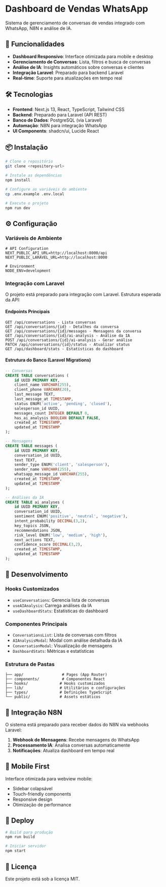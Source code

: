 # Dashboard de Vendas WhatsApp

Sistema de gerenciamento de conversas de vendas integrado com WhatsApp, N8N e análise de IA.

## 🚀 Funcionalidades

- **Dashboard Responsivo**: Interface otimizada para mobile e desktop
- **Gerenciamento de Conversas**: Lista, filtros e busca de conversas
- **Análise de IA**: Insights automáticos sobre conversas e clientes
- **Integração Laravel**: Preparado para backend Laravel
- **Real-time**: Suporte para atualizações em tempo real

## 🛠️ Tecnologias

- **Frontend**: Next.js 13, React, TypeScript, Tailwind CSS
- **Backend**: Preparado para Laravel (API REST)
- **Banco de Dados**: PostgreSQL (via Laravel)
- **Automação**: N8N para integração WhatsApp
- **UI Components**: shadcn/ui, Lucide React

## 📦 Instalação

```bash
# Clone o repositório
git clone <repository-url>

# Instale as dependências
npm install

# Configure as variáveis de ambiente
cp .env.example .env.local

# Execute o projeto
npm run dev
```

## ⚙️ Configuração

### Variáveis de Ambiente

```env
# API Configuration
NEXT_PUBLIC_API_URL=http://localhost:8000/api
NEXT_PUBLIC_LARAVEL_URL=http://localhost:8000

# Environment
NODE_ENV=development
```

### Integração com Laravel

O projeto está preparado para integração com Laravel. Estrutura esperada da API:

#### Endpoints Principais

```
GET /api/conversations - Lista conversas
GET /api/conversations/{id} - Detalhes da conversa
GET /api/conversations/{id}/messages - Mensagens da conversa
GET /api/conversations/{id}/ai-analysis - Análise da IA
POST /api/conversations/{id}/ai-analysis - Gerar análise
PATCH /api/conversations/{id}/status - Atualizar status
GET /api/dashboard/stats - Estatísticas do dashboard
```

#### Estrutura do Banco (Laravel Migrations)

```sql
-- Conversas
CREATE TABLE conversations (
    id UUID PRIMARY KEY,
    client_name VARCHAR(255),
    client_phone VARCHAR(20),
    last_message TEXT,
    last_message_at TIMESTAMP,
    status ENUM('active', 'pending', 'closed'),
    salesperson_id UUID,
    messages_count INTEGER DEFAULT 0,
    has_ai_analysis BOOLEAN DEFAULT FALSE,
    created_at TIMESTAMP,
    updated_at TIMESTAMP
);

-- Mensagens
CREATE TABLE messages (
    id UUID PRIMARY KEY,
    conversation_id UUID,
    text TEXT,
    sender_type ENUM('client', 'salesperson'),
    sender_name VARCHAR(255),
    whatsapp_message_id VARCHAR(255),
    created_at TIMESTAMP,
    updated_at TIMESTAMP
);

-- Análises da IA
CREATE TABLE ai_analyses (
    id UUID PRIMARY KEY,
    conversation_id UUID,
    sentiment ENUM('positive', 'neutral', 'negative'),
    intent_probability DECIMAL(3,2),
    key_topics JSON,
    recommendations JSON,
    risk_level ENUM('low', 'medium', 'high'),
    next_actions TEXT,
    confidence_score DECIMAL(3,2),
    created_at TIMESTAMP,
    updated_at TIMESTAMP
);
```

## 🔧 Desenvolvimento

### Hooks Customizados

- `useConversations`: Gerencia lista de conversas
- `useAIAnalysis`: Carrega análises da IA
- `useDashboardStats`: Estatísticas do dashboard

### Componentes Principais

- `ConversationsList`: Lista de conversas com filtros
- `AIAnalysisModal`: Modal com análise detalhada da IA
- `ConversationModal`: Visualização de mensagens
- `DashboardStats`: Métricas e estatísticas

### Estrutura de Pastas

```
├── app/                 # Pages (App Router)
├── components/          # Componentes React
├── hooks/              # Hooks customizados
├── lib/                # Utilitários e configurações
├── types/              # Definições TypeScript
└── public/             # Assets estáticos
```

## 🔄 Integração N8N

O sistema está preparado para receber dados do N8N via webhooks Laravel:

1. **Webhook de Mensagens**: Recebe mensagens do WhatsApp
2. **Processamento IA**: Analisa conversas automaticamente
3. **Notificações**: Atualiza dashboard em tempo real

## 📱 Mobile First

Interface otimizada para webview mobile:

- Sidebar colapsável
- Touch-friendly components
- Responsive design
- Otimização de performance

## 🚀 Deploy

```bash
# Build para produção
npm run build

# Iniciar servidor
npm start
```

## 📄 Licença

Este projeto está sob a licença MIT.